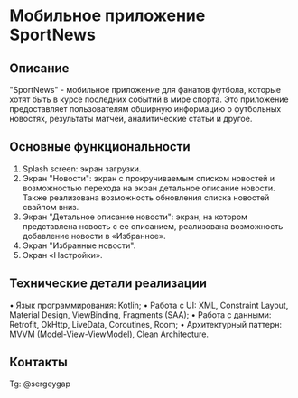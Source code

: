 # Мобильное приложение SportNews
## Описание
"SportNews" -  мобильное приложение для фанатов футбола, которые хотят быть в курсе последних событий в мире спорта. Это приложение предоставляет пользователям обширную информацию о футбольных новостях, результаты матчей, аналитические статьи и  другое.
## Основные функциональности
 1. Splash screen: экран загрузки.
 2. Экран "Новости": экран с прокручиваемым списком новостей и возможностью перехода на экран детальное описание новости. Также реализована возможность обновления списка новостей свайпом вниз.
 3. Экран "Детальное описание новости": экран, на котором представлена новость с ее описанием, реализована возможность добавление новости в «Избранное». 
 4. Экран "Избранные новости".
 5. Экран «Настройки».
## Технические детали реализации
 • Язык программирования: Kotlin;
 • Работа с UI: XML, Constraint Layout, Material Design, ViewBinding, Fragments (SAA);
 • Работа с данными: Retrofit, OkHttp, LiveData, Coroutines, Room;
 • Архитектурный паттерн: MVVM (Model-View-ViewModel), Clean Architecture.

## Контакты
Tg: @sergeygap
